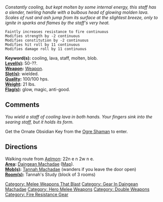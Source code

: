 *Constantly cooling, but kept molten by some internal energy, this staff
has a slender, twirling handle with a bulbous head of glowing molden
lava. Scales of rust and ash jump from its surface at the slightest
breeze, only to ignite in sparks and flames by the staff's very heat.*

`Faintly increases resistance to fire continuous`  
`Modifies strength by -2 continuous`  
`Modifies constitution by -2 continuous`  
`Modifies hit roll by 11 continuous`  
`Modifies damage roll by 11 continuous`

**Keyword(s):** cooling, lava, staff, molten, blob.  
**[Level(s)](Object_Level.md "wikilink"):** 50-??.  
**[Weapon](:Category:_Object_Types.md "wikilink"):**
[Weapon](:Category:_Object_Types.md "wikilink").  
**[Slot(s)](Object_Slots.md "wikilink"):** wielded.  
**[Quality](Object_Quality.md "wikilink"):** 100/100 hps.  
**[Weight](Object_Weight.md "wikilink"):** 21 lbs.  
**[Flag(s)](:Category:_Object_Flags.md "wikilink"):** glow, magic,
anti-good.  

## Comments

*You wield a staff of cooling lava in both hands. Your fingers sink into
the searing staff, but it holds its form.*

Get the Ornate Obsidian Key from the [Ogre
Shaman](Ogre_Shaman "wikilink") to enter.

## Directions

Walking route from [Aelmon](Aelmon.md "wikilink"): 22n e n 2w n e.  
**[Area](:Category:_Areas.md "wikilink"):** [Daingean
Machadae](:Category:Daingean_Machadae.md "wikilink")
([Map](Daingean_Machadae_Map.md "wikilink")).  
**[Mob(s)](:Category:_Mobs.md "wikilink"):** [Tannah
Machadae](Tannah_Machadae "wikilink") (wanders if you leave the door
open)  
**[Room(s)](:Category:_Rooms.md "wikilink"):** Tannah's Study (block of
3 rooms)

[Category: Melee Weapons That
Blast](Category:_Melee_Weapons_That_Blast "wikilink") [Category: Gear In
Daingean Machadae](Category:_Gear_In_Daingean_Machadae "wikilink")
[Category: Hero Melee Weapons](Category:_Hero_Melee_Weapons "wikilink")
[Category: Double Weapons](Category:_Double_Weapons "wikilink")
[Category: Fire Resistance
Gear](Category:_Fire_Resistance_Gear "wikilink")

